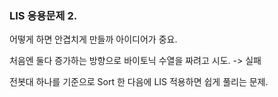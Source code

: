 

### LIS 응용문제 2.    

어떻게 하면 안겹치게 만들까 아이디어가 중요.    

처음엔 둘다 증가하는 방향으로 바이토닉 수열을 짜려고 시도. -> 실패     

전봇대 하나를 기준으로 Sort 한 다음에 LIS 적용하면 쉽게 풀리는 문제. 
